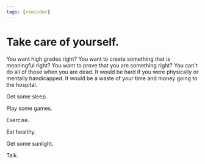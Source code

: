 ```yaml
---
tags: [reminder]
---
```


# Take care of yourself.

You want high grades right? You want to create something
that is meaningful right? You want to prove that you are 
something right? You can't do all of those when you are
dead. It would be hard if you were physically or mentally
handicapped. It would be a waste of your time and money
going to the hospital.

Get some sleep.

Play some games.

Exercise.

Eat healthy.

Get some sunlight.

Talk.
